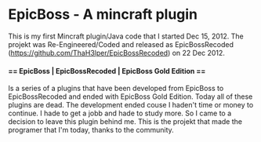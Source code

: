 # EpicBoss - A mincraft plugin
This is my first Mincraft plugin/Java code that I started Dec 15, 2012.
The projekt was Re-Engineered/Coded and released as EpicBossRecoded (https://github.com/ThaH3lper/EpicBossRecoded)
on 22 Dec 2012.

#### == EpicBoss | EpicBossRecoded | EpicBoss Gold Edition ==

Is a series of a plugins that have been developed from EpicBoss to EpicBossRecoded and ended with EpicBoss Gold Edition.
Today all of these plugins are dead. The development ended couse I haden't time or money to continue. I hade to get a
jobb and hade to study more. So I came to a decision to leave this plugin behind me. This is the projekt that made
the programer that I'm today, thanks to the community.

